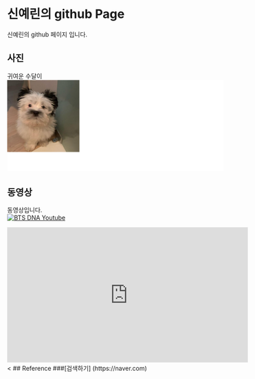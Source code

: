 # 신예린의 github Page

신예린의 github 페이지 입니다.
<br>

## 사진
귀여운 수달이
<br>
![Alt text](sudal.png)


## 동영상
 동영상입니다.
 <br>
[![BTS DNA Youtube](https://img.youtube.com/vi/MBdVXkSdhwU/0.jpg)](https://www.youtube.com/watch?v=MBdVXkSdhwU)
<br>
<iframe width="560" height="315" src="https://www.youtube.com/embed/videoseries?list=spEwlsKqM38" frameborder="0" allow="autoplay; encrypted-media" allowfullscreen></iframe>
<
## Reference
###[검색하기] (https://naver.com)
